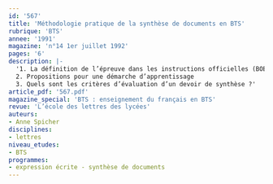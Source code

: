```yaml
---
id: '567'
title: 'Méthodologie pratique de la synthèse de documents en BTS'
rubrique: 'BTS'
annee: '1991'
magazine: 'n°14 1er juillet 1992'
pages: '6'
description: |-
  '1. La définition de l’épreuve dans les instructions officielles (BOEN du 25 mai 1989)
  2. Propositions pour une démarche d’apprentissage
  3. Quels sont les critères d’évaluation d’un devoir de synthèse ?'
article_pdf: '567.pdf'
magazine_special: 'BTS : enseignement du français en BTS'
revue: 'L’école des lettres des lycées'
auteurs:
- Anne Spicher
disciplines:
- lettres
niveau_etudes:
- BTS
programmes:
- expression écrite - synthèse de documents
---
```

